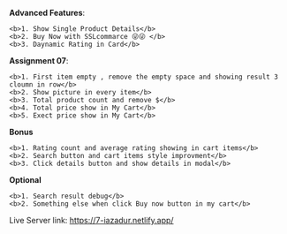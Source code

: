 <b>Advanced Features</b>:

    <b>1. Show Single Product Details</b>
    <b>2. Buy Now with SSLcommarce 😜😜 </b>
    <b>3. Daynamic Rating in Card</b>

<b>Assignment 07</b>:

    <b>1. First item empty , remove the empty space and showing result 3 cloumn in row</b>
    <b>2. Show picture in every item</b>
    <b>3. Total product count and remove $</b>
    <b>4. Total price show in My Cart</b>
    <b>5. Exect price show in My Cart</b>


<b>Bonus</b>

    <b>1. Rating count and average rating showing in cart items</b>
    <b>2. Search button and cart items style improvment</b>
    <b>3. Click details button and show details in modal</b>


<b>Optional</b>

    <b>1. Search result debug</b>
    <b>2. Something else when click Buy now button in my cart</b>

Live Server link: https://7-iazadur.netlify.app/
